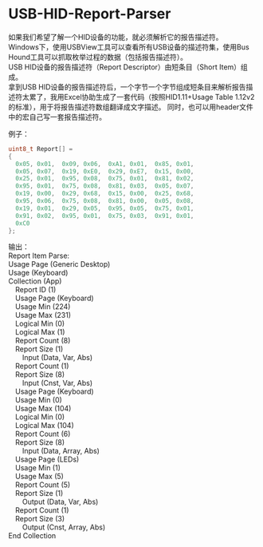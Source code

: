 # USB-HID-Report-Parser  
如果我们希望了解一个HID设备的功能，就必须解析它的报告描述符。  
Windows下，使用USBView工具可以查看所有USB设备的描述符集，使用Bus Hound工具可以抓取枚举过程的数据（包括报告描述符）。  
USB HID设备的报告描述符（Report Descriptor）由短条目（Short Item）组成。  
拿到USB HID设备的报告描述符后，一个字节一个字节组成短条目来解析报告描述符太累了，我用Excel协助生成了一套代码（按照HID1.11+Usage Table 1.12v2的标准），用于将报告描述符数组翻译成文字描述。 同时，也可以用header文件中的宏自己写一套报告描述符。  
  
例子：  
```c
uint8_t Report[] =  
{  
  0x05, 0x01,  0x09, 0x06,  0xA1, 0x01,  0x85, 0x01,  
  0x05, 0x07,  0x19, 0xE0,  0x29, 0xE7,  0x15, 0x00,  
  0x25, 0x01,  0x95, 0x08,  0x75, 0x01,  0x81, 0x02,  
  0x95, 0x01,  0x75, 0x08,  0x81, 0x03,  0x05, 0x07,  
  0x19, 0x00,  0x29, 0x68,  0x15, 0x00,  0x25, 0x68,  
  0x95, 0x06,  0x75, 0x08,  0x81, 0x00,  0x05, 0x08,  
  0x19, 0x01,  0x29, 0x05,  0x95, 0x05,  0x75, 0x01,  
  0x91, 0x02,  0x95, 0x01,  0x75, 0x03,  0x91, 0x01,  
  0xC0  
};  
```
输出：  
Report Item Parse:  
Usage Page (Generic Desktop)  
Usage (Keyboard)  
Collection (App)  
&ensp;&ensp;Report ID (1)  
&ensp;&ensp;Usage Page (Keyboard)  
&ensp;&ensp;Usage Min (224)  
&ensp;&ensp;Usage Max (231)  
&ensp;&ensp;Logical Min (0)  
&ensp;&ensp;Logical Max (1)  
&ensp;&ensp;Report Count (8)  
&ensp;&ensp;Report Size (1)  
&ensp;&ensp;&ensp;&ensp;Input (Data, Var, Abs)  
&ensp;&ensp;Report Count (1)  
&ensp;&ensp;Report Size (8)  
&ensp;&ensp;&ensp;&ensp;Input (Cnst, Var, Abs)  
&ensp;&ensp;Usage Page (Keyboard)  
&ensp;&ensp;Usage Min (0)  
&ensp;&ensp;Usage Max (104)  
&ensp;&ensp;Logical Min (0)  
&ensp;&ensp;Logical Max (104)  
&ensp;&ensp;Report Count (6)  
&ensp;&ensp;Report Size (8)  
&ensp;&ensp;&ensp;&ensp;Input (Data, Array, Abs)  
&ensp;&ensp;Usage Page (LEDs)  
&ensp;&ensp;Usage Min (1)  
&ensp;&ensp;Usage Max (5)  
&ensp;&ensp;Report Count (5)  
&ensp;&ensp;Report Size (1)  
&ensp;&ensp;&ensp;&ensp;Output (Data, Var, Abs)  
&ensp;&ensp;Report Count (1)  
&ensp;&ensp;Report Size (3)  
&ensp;&ensp;&ensp;&ensp;Output (Cnst, Array, Abs)  
End Collection  
  
